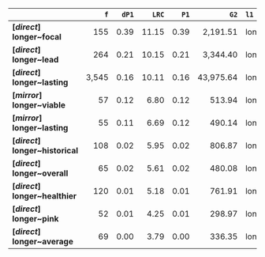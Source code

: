 |                                  |   `f` |   `dP1` |   `LRC` |   `P1` |      `G2` | `l1`   | `l2`       |   `f1` |   `f2` |        `N` |   `exp_f` |   `unexp_f` |   `unexp_r` |   `odds_r_disc` |   `t` |   `MI` |   `dP2` |   `P2` |   `deltaP_max` |   `deltaP_mean` | `dataset`   |
|:---------------------------------|------:|--------:|--------:|-------:|----------:|:-------|:-----------|-------:|-------:|-----------:|----------:|------------:|------------:|----------------:|------:|-------:|--------:|-------:|---------------:|----------------:|:------------|
| **[_direct_] longer~focal**      |   155 |    0.39 |   11.15 |   0.39 |  2,191.51 | longer | focal      | 11,259 |    393 | 71,961,373 |      0.06 |      154.94 |        1.00 |            3.63 | 12.44 |   3.40 |    0.01 |   0.01 |           0.39 |            0.20 | direct      |
| **[_direct_] longer~lead**       |   264 |    0.21 |   10.15 |   0.21 |  3,344.40 | longer | lead       | 11,259 |  1,250 | 71,961,373 |      0.20 |      263.80 |        1.00 |            3.24 | 16.24 |   3.13 |    0.02 |   0.02 |           0.21 |            0.12 | direct      |
| **[_direct_] longer~lasting**    | 3,545 |    0.16 |   10.11 |   0.16 | 43,975.64 | longer | lasting    | 11,259 | 21,954 | 71,961,373 |      3.43 |    3,541.57 |        1.00 |            3.25 | 59.48 |   3.01 |    0.31 |   0.31 |           0.31 |            0.24 | direct      |
| **[_mirror_] longer~viable**     |    57 |    0.12 |    6.80 |   0.12 |    513.94 | longer | viable     |    910 |    471 |  1,680,633 |      0.26 |       56.74 |        1.00 |            2.44 |  7.52 |   2.35 |    0.06 |   0.06 |           0.12 |            0.09 | mirror      |
| **[_mirror_] longer~lasting**    |    55 |    0.11 |    6.69 |   0.12 |    490.14 | longer | lasting    |    910 |    477 |  1,680,633 |      0.26 |       54.74 |        1.00 |            2.41 |  7.38 |   2.33 |    0.06 |   0.06 |           0.11 |            0.09 | mirror      |
| **[_direct_] longer~historical** |   108 |    0.02 |    5.95 |   0.02 |    806.87 | longer | historical | 11,259 |  6,196 | 71,961,373 |      0.97 |      107.03 |        0.99 |            2.06 | 10.30 |   2.05 |    0.01 |   0.01 |           0.02 |            0.01 | direct      |
| **[_direct_] longer~overall**    |    65 |    0.02 |    5.61 |   0.02 |    480.08 | longer | overall    | 11,259 |  3,884 | 71,961,373 |      0.61 |       64.39 |        0.99 |            2.04 |  7.99 |   2.03 |    0.01 |   0.01 |           0.02 |            0.01 | direct      |
| **[_direct_] longer~healthier**  |   120 |    0.01 |    5.18 |   0.01 |    761.91 | longer | healthier  | 11,259 | 12,105 | 71,961,373 |      1.89 |      118.11 |        0.98 |            1.81 | 10.78 |   1.80 |    0.01 |   0.01 |           0.01 |            0.01 | direct      |
| **[_direct_] longer~pink**       |    52 |    0.01 |    4.25 |   0.01 |    298.97 | longer | pink       | 11,259 |  7,089 | 71,961,373 |      1.11 |       50.89 |        0.98 |            1.68 |  7.06 |   1.67 |    0.00 |   0.00 |           0.01 |            0.01 | direct      |
| **[_direct_] longer~average**    |    69 |    0.00 |    3.79 |   0.00 |    336.35 | longer | average    | 11,259 | 14,735 | 71,961,373 |      2.31 |       66.69 |        0.97 |            1.48 |  8.03 |   1.48 |    0.01 |   0.01 |           0.01 |            0.01 | direct      |